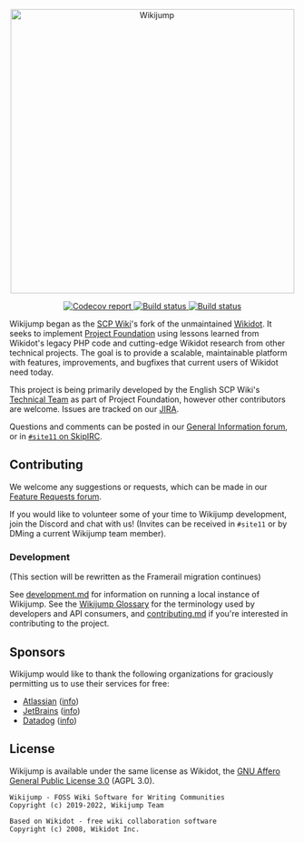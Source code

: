 <p align="center">
  <img width="500"
       src="https://github.com/scpwiki/wikijump/blob/develop/assets/logo.min.svg"
       alt="Wikijump">
</p>

<p align="center">
  <a href="https://codecov.io/gh/scpwiki/wikijump">
    <img src="https://codecov.io/gh/scpwiki/wikijump/branch/develop/graph/badge.svg?token=RDH6943FHE"
         alt="Codecov report">
  </a>

  <a href="https://github.com/scpwiki/wikijump/actions?query=workflow%3A%22%5Bftml%5D+Rust%22">
    <img src="https://github.com/scpwiki/wikijump/workflows/%5Bftml%5D%20Rust/badge.svg"
         alt="Build status">
  </a>

  <a href="https://github.com/scpwiki/wikijump/actions?query=workflow%3A%22%5Bdeepwell%5D+Rust%22">
    <img src="https://github.com/scpwiki/wikijump/workflows/%5Bdeepwell%5D%20Rust/badge.svg"
         alt="Build status">
  </a>
</p>

Wikijump began as the [SCP Wiki](https://scpwiki.com)'s fork of the unmaintained [Wikidot](https://github.com/gabrys/wikidot).
It seeks to implement [Project Foundation](https://scpwiki.com/forum/c-3335628/general-information) using lessons learned from Wikidot's legacy PHP code and cutting-edge Wikidot research from other technical projects.
The goal is to provide a scalable, maintainable platform with features, improvements, and bugfixes that current users of Wikidot need today.

This project is being primarily developed by the English SCP Wiki's [Technical Team](http://05command.wikidot.com/technical-staff-main) as part of Project Foundation, however other contributors are welcome.
Issues are tracked on our [JIRA](https://scuttle.atlassian.net/browse/WJ).

Questions and comments can be posted in our [General Information forum](https://scpwiki.com/forum/c-3335628/general-information), or in [`#site11` on SkipIRC](https://scpwiki.com/chat-guide).

## Contributing

We welcome any suggestions or requests, which can be made in our [Feature Requests forum](https://scpwiki.com/forum/c-3335630/feature-requests).

If you would like to volunteer some of your time to Wikijump development, join the Discord and chat with us! (Invites can be received in `#site11` or by DMing a current Wikijump team member).

### Development

(This section will be rewritten as the Framerail migration continues)

See [development.md](docs/development.md) for information on running a local instance of Wikijump. See the [Wikijump Glossary](docs/glossary.md) for the terminology used by developers and API consumers, and [contributing.md](docs/contributing.md) if you're interested in contributing to the project.

## Sponsors

Wikijump would like to thank the following organizations for graciously permitting us to use their services for free:

* [Atlassian](https://scuttle.atlassian.net/) ([info](https://www.atlassian.com/software/views/open-source-license-request))
* [JetBrains](https://www.jetbrains.com/phpstorm/) ([info](https://www.jetbrains.com/community/opensource/#support))
* [Datadog](https://app.datadoghq.com) ([info](https://www.datadoghq.com/partner/open-source/))

## License

Wikijump is available under the same license as Wikidot, the [GNU Affero General Public License 3.0](https://www.gnu.org/licenses/agpl-3.0.en.html) (AGPL 3.0).

```
Wikijump - FOSS Wiki Software for Writing Communities
Copyright (c) 2019-2022, Wikijump Team

Based on Wikidot - free wiki collaboration software
Copyright (c) 2008, Wikidot Inc.
```
